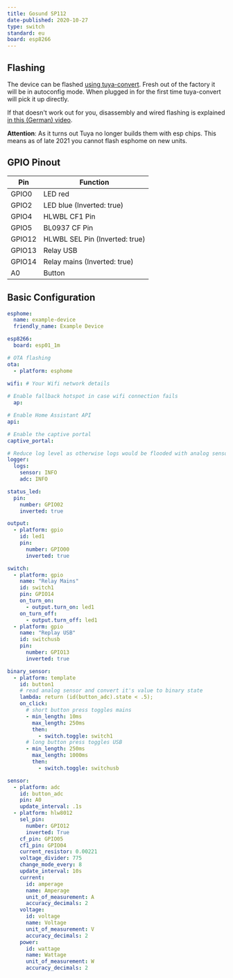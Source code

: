 ```yaml
---
title: Gosund SP112
date-published: 2020-10-27
type: switch
standard: eu
board: esp8266
---
```


## Flashing

The device can be flashed [using tuya-convert](/guides/tuya-convert). Fresh out of the factory it will be in autoconfig mode. When plugged in for the first time tuya-convert will pick it up directly.

If that doesn't work out for you, disassembly and wired flashing is explained [in this (German) video](https://www.youtube.com/watch?v=hfYFB1UENTQ).

**Attention**: As it turns out Tuya no longer builds them with esp chips. This means as of late 2021 you cannot flash esphome on new units.

## GPIO Pinout

| Pin    | Function                       |
| ------ | ------------------------------ |
| GPIO0  | LED red                        |
| GPIO2  | LED blue (Inverted: true)      |
| GPIO4  | HLWBL CF1 Pin                  |
| GPIO5  | BL0937 CF Pin                  |
| GPIO12 | HLWBL SEL Pin (Inverted: true) |
| GPIO13 | Relay USB                      |
| GPIO14 | Relay mains (Inverted: true)   |
| A0     | Button                         |

## Basic Configuration

```yaml
esphome:
  name: example-device
  friendly_name: Example Device

esp8266:
  board: esp01_1m

# OTA flashing
ota:
  - platform: esphome

wifi: # Your Wifi network details
  
# Enable fallback hotspot in case wifi connection fails  
  ap:

# Enable Home Assistant API
api:

# Enable the captive portal
captive_portal:

# Reduce log level as otherwise logs would be flooded with analog sensor readings
logger:
  logs:
    sensor: INFO
    adc: INFO

status_led:
  pin:
    number: GPIO02
    inverted: true

output:
  - platform: gpio
    id: led1
    pin:
      number: GPIO00
      inverted: true

switch:
  - platform: gpio
    name: "Relay Mains"
    id: switch1
    pin: GPIO14
    on_turn_on:
      - output.turn_on: led1
    on_turn_off:
      - output.turn_off: led1
  - platform: gpio
    name: "Replay USB"
    id: switchusb
    pin:
      number: GPIO13
      inverted: true

binary_sensor:
  - platform: template
    id: button1
    # read analog sensor and convert it's value to binary state
    lambda: return (id(button_adc).state < .5);
    on_click:
      # short button press toggles mains
      - min_length: 10ms
        max_length: 250ms
        then:
          - switch.toggle: switch1
      # long button press toggles USB
      - min_length: 250ms
        max_length: 1000ms
        then:
          - switch.toggle: switchusb

sensor:
  - platform: adc
    id: button_adc
    pin: A0
    update_interval: .1s
  - platform: hlw8012
    sel_pin:
      number: GPIO12
      inverted: True
    cf_pin: GPIO05
    cf1_pin: GPIO04
    current_resistor: 0.00221
    voltage_divider: 775
    change_mode_every: 8
    update_interval: 10s
    current:
      id: amperage
      name: Amperage
      unit_of_measurement: A
      accuracy_decimals: 2
    voltage:
      id: voltage
      name: Voltage
      unit_of_measurement: V
      accuracy_decimals: 2
    power:
      id: wattage
      name: Wattage
      unit_of_measurement: W
      accuracy_decimals: 2
```
